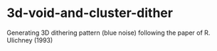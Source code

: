 # 3d-void-and-cluster-dither
Generating 3D dithering pattern (blue noise) following the paper of R. Ulichney (1993)
